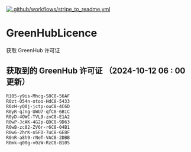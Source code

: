 [![.github/workflows/stripe_to_readme.yml](https://github.com/zjx-kimi/GreenHubLicence/actions/workflows/stripe_to_readme.yml/badge.svg)](https://github.com/zjx-kimi/GreenHubLicence/actions/workflows/stripe_to_readme.yml)
# GreenHubLicence
获取 GreenHub 许可证
## 获取到的 GreenHub 许可证 （2024-10-12 06 : 00 更新）
```
R105-y9is-Mhcg-S8C8-56AF
R0zt-O54n-otoo-HdC8-5433
R0zH-yQ0j-jctp-ouC8-4C6D
R0yR-qJng-UWU7-qfC8-6B1C
R0yD-4OWC-TVL9-znC8-E1A2
R0wP-JcAK-4G2p-QDC8-9D63
R0wB-zc82-ZV6r-r6C8-04B1
R0w6-2hrK-o5FD-7uC8-6E8F
R0nR-a8h9-rNeT-VAC8-2DBB
R0mk-q00g-v0zW-RzC8-B105
```
